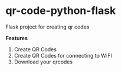 # qr-code-python-flask

Flask project for creating qr codes

**Features**
1. Create QR Codes
2. Create QR Codes for connecting to WIFI
3. Download your qrcodes
